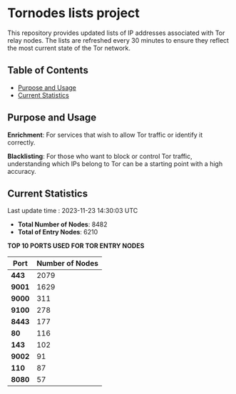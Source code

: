 # Tornodes lists project

This repository provides updated lists of IP addresses associated with Tor relay nodes. The lists are refreshed every 30 minutes to ensure they reflect the most current state of the Tor network.

## Table of Contents

- [Purpose and Usage](#purpose-and-usage)
- [Current Statistics](#current-statistics)


## Purpose and Usage

**Enrichment**: For services that wish to allow Tor traffic or identify it correctly.

**Blacklisting**: For those who want to block or control Tor traffic, understanding which IPs belong to Tor can be a starting point with a high accuracy.

## Current Statistics

Last update time : 2023-11-23 14:30:03 UTC

- **Total Number of Nodes**: 8482
- **Total of Entry Nodes**: 6210

**TOP 10 PORTS USED FOR TOR ENTRY NODES**

| **Port** | **Number of Nodes** |
|------|-----------------|
| **443**   | 2079  |
| **9001**   | 1629  |
| **9000**   | 311  |
| **9100**   | 278  |
| **8443**   | 177  |
| **80**   | 116  |
| **143**   | 102  |
| **9002**   | 91  |
| **110**   | 87  |
| **8080**   | 57  |

